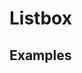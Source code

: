 <script setup>
import { ref } from "vue";
import { Listbox } from "@/components";
</script>

<style>
.vt-doc ul {
    padding-left: 0;
}
</style>

# Listbox

## Examples

<Listbox />